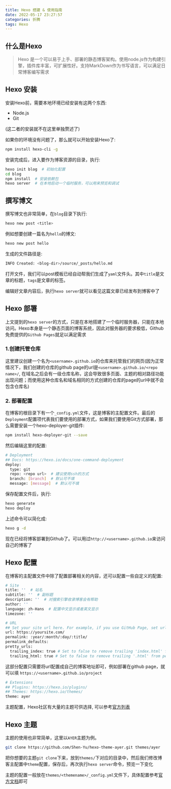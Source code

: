 ```yaml
---
title: Hexo 搭建 & 使用指南
date: 2022-05-17 23:27:57
categories: 折腾
tags: Hexo
---
```


## 什么是Hexo
> Hexo 是一个可以易于上手、部署的静态博客架构。使用node.js作为构建引擎，插件库丰富，可扩展性好。支持MarkDown作为书写语言，可以满足日常博客编写需求

## Hexo 安装
安装Hexo前，需要本地环境已经安装有这两个东西:
* Node.js
* Git

(这二者的安装就不在这里单独赘述了)

如果你的环境没有问题了，那么就可以开始安装Hexo了:

```bash
npm install hexo-cli -g
```

安装完成后，进入要作为博客资源的目录，执行:

```bash
hexo init blog  # 初始化配置
cd blog
npm install  # 安装依赖包
hexo server  # 在本地启动一个临时服务，可以用来预览和调试
```

## 撰写博文
撰写博文也非常简单，在`blog`目录下执行:

```bash
hexo new post <title>
```

例如想要创建一篇名为`hello`的博文:

```bash
hexo new post hello
```

生成的文件路径是:

```bash
INFO Created: <blog-dir>/source/_posts/hello.md
```

打开文件，我们可以post模板已经自动帮我们生成了`yaml`文件头。其中`title`是文章的标题，`tags`是文章的标签。

编辑好文章内容后，执行`hexo server`就可以看见这篇文章已经发布到博客中了

## Hexo 部署
上文提到的`hexo server`的方式，只是在本地搭建了一个临时服务器，只能在本地访问。Hexo本身是一个静态页面的博客系统，因此对服务器的要求极低，Github免费提供的`Github Pages`就足以满足需求

### 1.创建托管仓库
这里建议创建一个名为`<username>.github.io`的仓库来托管我们的网页(因为正常情况下，我们创建的仓库的github page的url是`<username>.github.io/<repo name>/`, 在域名之后会有一级仓库名称，这会导致很多页面、主题的相对路径功能出现问题；而使用这种仓库名和域名相同的方式创建的仓库的page的url中就不会包含仓库名)

### 2. 部署配置
在博客的根目录下有一个`_config.yml`文件，这是博客的主配置文件。最后的`Deployment`配置项代表我们要使用的部署方式，如果我们要使用Git方式部署，那么需要安装一个hexo-deployer-git插件:

```bash
npm install hexo-deployer-git --save
```

然后编辑这里的配置:

```bash
# Deployment
## Docs: https://hexo.io/docs/one-command-deployment
deploy:
  type: git
  repo: <repo url>  # 建议使用ssh的方式
  branch: [branch]  # 默认可不填
  message: [message]  # 默认可不填
```

保存配置文件后，执行:

```bash
hexo generate
hexo deploy
```

上述命令可以简化成:

```bash
hexo g -d
```

现在已经将博客部署到Github了。可以用过`http://<username>.github.io`来访问自己的博客了

## Hexo 配置

在博客的主配置文件中除了配置部署相关的内容，还可以配置一些自定义的配置:

```bash
# Site
title: ''  # 站名
subtitle: ''  # 副标题
description: ''  # 对搜索引擎收录博客会有帮助
author: ''
language: zh-Hans  # 配置中文显示或者英文显示
timezone: ''
```

```bash
# URL
## Set your site url here. For example, if you use GitHub Page, set url as 'https://username.github.io/project'
url: https://yoursite.com/ 
permalink: :year/:month/:day/:title/
permalink_defaults:
pretty_urls:
  trailing_index: true # Set to false to remove trailing 'index.html' from permalinks
  trailing_html: true # Set to false to remove trailing '.html' from permalinks
```
这部分配置只需要将url配置成自己的博客地址即可，例如部署在github page，就可以填 `https://<username>.github.io/project`

```bash
# Extensions
## Plugins: https://hexo.io/plugins/
## Themes: https://hexo.io/themes/
theme: ayer  
```
主题配置，Hexo社区有大量的主题可供选择, 可以参考[官方列表](https://hexo.io/themes/)

## Hexo 主题
主题的使用也非常简单，这里以`AYER`主题为例。

```bash
git clone https://github.com/Shen-Yu/hexo-theme-ayer.git themes/ayer
```

把你想要的主题`git clone`下来，放到`themes/`下对应的目录中，然后我们修改博客主配置中`theme`配置，保存后，再次执行`hexo server`命令，预览一下变化

主题的配置一般放在`themes/<themename>/_config.yml`文件下，具体配置参考[官方文档](https://shen-yu.gitee.io/2019/ayer/)即可
